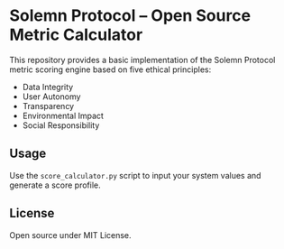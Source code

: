 # Solemn Protocol – Open Source Metric Calculator

This repository provides a basic implementation of the Solemn Protocol metric scoring engine based on five ethical principles:
- Data Integrity
- User Autonomy
- Transparency
- Environmental Impact
- Social Responsibility

## Usage
Use the `score_calculator.py` script to input your system values and generate a score profile.

## License
Open source under MIT License.
